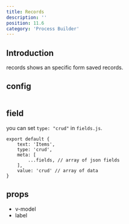 ```yaml
---
title: Records
description: ''
position: 11.6
category: 'Process Builder'
---
```


## Introduction
records shows an specific form saved records. 

## config
```vue

```

## field
you can set ```type: "crud"``` in ```fields.js```.

```js[fields.js]
export default {
    text: 'Items',
    type: 'crud',
    meta: [
        ...fields, // array of json fields
    ],
    value: 'crud' // array of data
}
```

## props
- v-model 
- label